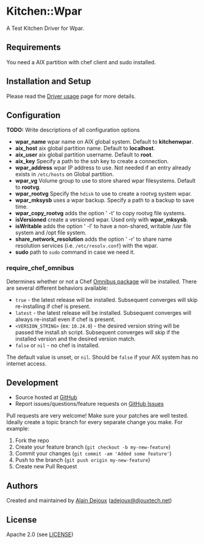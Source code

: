# <a name="title"></a> Kitchen::Wpar

A Test Kitchen Driver for Wpar.

## <a name="requirements"></a> Requirements

You need a AIX partition with chef client and sudo installed.

## <a name="installation"></a> Installation and Setup

Please read the [Driver usage][driver_usage] page for more details.

## <a name="config"></a> Configuration

**TODO:** Write descriptions of all configuration options
* **wpar_name**     wpar name on AIX global system. Default to **kitchenwpar**.
* **aix_host**	    aix global partition name. Default to **localhost**.
* **aix_user**	    aix global partition username. Default to **root**.
* **aix_key**	      Specify a path to the ssh key to create a connection.
* **wpar_address**	wpar IP address to use. Not needed if an entry already exists in `/etc/hosts` on Global partition.
* **wpar_vg**	      Volume group to use to store shared wpar filesystems. Default to **rootvg**.
* **wpar_rootvg**	  Specify the `hdisk` to use to create a rootvg system wpar.
* **wpar_mksysb**	  uses a wpar backup. Specify a path to a backup to save time.
* **wpar_copy_rootvg**	  adds the option ' -t' to copy rootvg file systems.
* **isVersioned**         create a versioned wpar. Used only with **wpar_mksysb**.
* **isWritable**	  adds the option ' -l' to have a non-shared, writable /usr file system and /opt file system. 
* **share_network_resolution**	  adds the option ' -r' to share name resolution services (i.e. `/etc/resolv.conf`) with the wpar.
* **sudo**	  path to `sudo` command in case we need it.


### <a name="config-require-chef-omnibus"></a> require\_chef\_omnibus

Determines whether or not a Chef [Omnibus package][chef_omnibus_dl] will be
installed. There are several different behaviors available:

* `true` - the latest release will be installed. Subsequent converges
  will skip re-installing if chef is present.
* `latest` - the latest release will be installed. Subsequent converges
  will always re-install even if chef is present.
* `<VERSION_STRING>` (ex: `10.24.0`) - the desired version string will
  be passed the install.sh script. Subsequent converges will skip if
  the installed version and the desired version match.
* `false` or `nil` - no chef is installed.

The default value is unset, or `nil`.
Should be `false` if your AIX system has no internet access.

## <a name="development"></a> Development

* Source hosted at [GitHub][repo]
* Report issues/questions/feature requests on [GitHub Issues][issues]

Pull requests are very welcome! Make sure your patches are well tested.
Ideally create a topic branch for every separate change you make. For
example:

1. Fork the repo
2. Create your feature branch (`git checkout -b my-new-feature`)
3. Commit your changes (`git commit -am 'Added some feature'`)
4. Push to the branch (`git push origin my-new-feature`)
5. Create new Pull Request

## <a name="authors"></a> Authors

Created and maintained by [Alain Dejoux][author] (<adejoux@djouxtech.net>)

## <a name="license"></a> License

Apache 2.0 (see [LICENSE][license])


[author]:           https://github.com/adejoux
[issues]:           https://github.com/adejoux/kitchen-wpar/issues
[license]:          https://github.com/adejoux/kitchen-wpar/blob/master/LICENSE
[repo]:             https://github.com/adejoux/kitchen-wpar
[driver_usage]:     https://docs.chef.io/kitchen.html#drivers
[chef_omnibus_dl]:  http://www.chef.io/chef/install/
